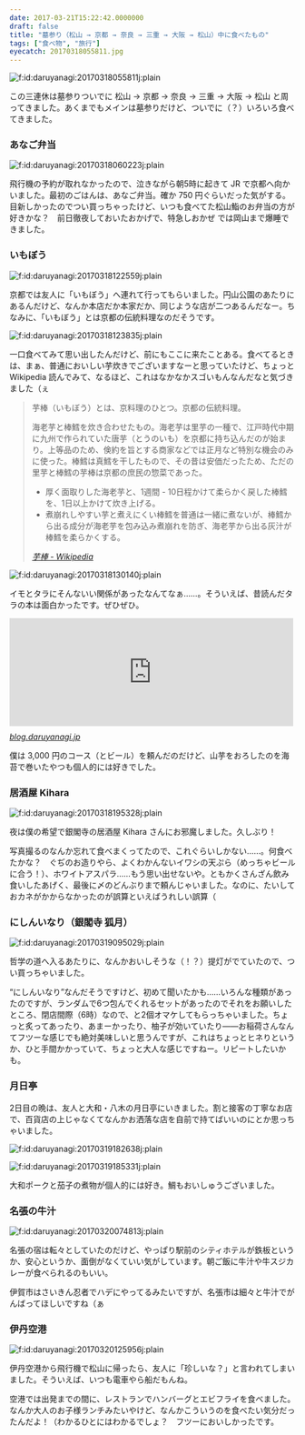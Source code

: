 ```yaml
---
date: 2017-03-21T15:22:42.0000000
draft: false
title: "墓参り（松山 → 京都 → 奈良 → 三重 → 大阪 → 松山）中に食べたもの"
tags: ["食べ物", "旅行"]
eyecatch: 20170318055811.jpg
---
```

<p><span itemscope itemtype="http://schema.org/Photograph"><img src="20170318055811.jpg" alt="f:id:daruyanagi:20170318055811j:plain" title="f:id:daruyanagi:20170318055811j:plain" class="hatena-fotolife" itemprop="image"></span></p><p>この三連休は墓参りついでに 松山 → 京都 → 奈良 → 三重 → 大阪 → 松山 と周ってきました。あくまでもメインは墓参りだけど、ついでに（？）いろいろ食べてきました。</p>

<div class="section">
<h3>あなご弁当</h3>
<p><span itemscope itemtype="http://schema.org/Photograph"><img src="20170318060223.jpg" alt="f:id:daruyanagi:20170318060223j:plain" title="f:id:daruyanagi:20170318060223j:plain" class="hatena-fotolife" itemprop="image"></span></p><p>飛行機の予約が取れなかったので、泣きながら朝5時に起きて JR で京都へ向かいました。最初のごはんは、あなご弁当。確か 750 円ぐらいだった気がする。目新しかったのでつい買っちゃったけど、いつも食べてた松山鮨のお弁当の方が好きかな？　前日徹夜しておいたおかげで、特急しおかぜ では岡山まで爆睡できました。</p>

</div>
<div class="section">
<h3>いもぼう</h3>
<p><span itemscope itemtype="http://schema.org/Photograph"><img src="20170318122559.jpg" alt="f:id:daruyanagi:20170318122559j:plain" title="f:id:daruyanagi:20170318122559j:plain" class="hatena-fotolife" itemprop="image"></span></p><p>京都では友人に「いもぼう」へ連れて行ってもらいました。円山公園のあたりにあるんだけど、なんか本店だか本家だか、同じような店が二つあるんだなー。ちなみに、「いもぼう」とは京都の伝統料理なのだそうです。</p><p><span itemscope itemtype="http://schema.org/Photograph"><img src="20170318123835.jpg" alt="f:id:daruyanagi:20170318123835j:plain" title="f:id:daruyanagi:20170318123835j:plain" class="hatena-fotolife" itemprop="image"></span></p><p>一口食べてみて思い出したんだけど、前にもここに来たことある。食べてるときは、まぁ、普通においしい芋炊きでございますなーと思っていたけど、ちょっと Wikipedia 読んでみて、なるほど、これはなかなかスゴいもんなんだなと気づきました（ぇ</p>

<blockquote cite="https://ja.wikipedia.org/wiki/%E8%8A%8B%E6%A3%92">
<p>芋棒（いもぼう）とは、京料理のひとつ。京都の伝統料理。</p><p>海老芋と棒鱈を炊き合わせたもの。海老芋は里芋の一種で、江戸時代中期に九州で作られていた唐芋（とうのいも）を京都に持ち込んだのが始まり。上等品のため、倹約を旨とする商家などでは正月など特別な機会のみに使った。棒鱈は真鱈を干したもので、その昔は安価だったため、ただの里芋と棒鱈の芋棒は京都の庶民の惣菜であった。</p>

<ul>
<li>厚く面取りした海老芋と、1週間 - 10日程かけて柔らかく戻した棒鱈を、1日以上かけて炊き上げる。</li>
<li>煮崩れしやすい芋と煮えにくい棒鱈を普通は一緒に煮ないが、棒鱈から出る成分が海老芋を包み込み煮崩れを防ぎ、海老芋から出る灰汁が棒鱈を柔らかくする。</li>
</ul>
<cite><a href="https://ja.wikipedia.org/wiki/%E8%8A%8B%E6%A3%92">&#x828B;&#x68D2; - Wikipedia</a></cite>
</blockquote>
<p><span itemscope itemtype="http://schema.org/Photograph"><img src="20170318130140.jpg" alt="f:id:daruyanagi:20170318130140j:plain" title="f:id:daruyanagi:20170318130140j:plain" class="hatena-fotolife" itemprop="image"></span></p><p>イモとタラにそんないい関係があったなんてなぁ……。そういえば、昔読んだタラの本は面白かったです。ぜひぜひ。</p><p><iframe src="https://hatenablog-parts.com/embed?url=https%3A%2F%2Fblog.daruyanagi.jp%2Fentry%2F2015%2F08%2F04%2F231815" title="『魚で始まる世界史: ニシンとタラとヨーロッパ』 - だるろぐ" class="embed-card embed-blogcard" scrolling="no" frameborder="0" style="display: block; width: 100%; height: 190px; max-width: 500px; margin: 10px 0px;"></iframe><cite class="hatena-citation"><a href="https://blog.daruyanagi.jp/entry/2015/08/04/231815">blog.daruyanagi.jp</a></cite></p><p>僕は 3,000 円のコース（とビール）を頼んだのだけど、山芋をおろしたのを海苔で巻いたやつも個人的には好きでした。</p>

</div>
<div class="section">
<h3>居酒屋 Kihara</h3>
<p><span itemscope itemtype="http://schema.org/Photograph"><img src="20170318195328.jpg" alt="f:id:daruyanagi:20170318195328j:plain" title="f:id:daruyanagi:20170318195328j:plain" class="hatena-fotolife" itemprop="image"></span></p><p>夜は僕の希望で銀閣寺の居酒屋 Kihara さんにお邪魔しました。久しぶり！</p><p>写真撮るのなんか忘れて食べまくってたので、これぐらいしかない……。何食べたかな？　ぐぢのお造りやら、よくわかんないイワシの天ぷら（めっちゃビールに合う！）、ホワイトアスパラ……もう思い出せないや。ともかくさんざん飲み食いしたあげく、最後に〆のどんぶりまで頼んじゃいました。なのに、たいしておカネがかからなかったのが誤算といえばうれしい誤算（</p>

</div>
<div class="section">
<h3>にしんいなり（銀閣寺 狐月）</h3>
<p><span itemscope itemtype="http://schema.org/Photograph"><img src="20170319095029.jpg" alt="f:id:daruyanagi:20170319095029j:plain" title="f:id:daruyanagi:20170319095029j:plain" class="hatena-fotolife" itemprop="image"></span></p><p>哲学の道へ入るあたりに、なんかおいしそうな（！？）提灯がでていたので、つい買っちゃいました。</p><p>“にしんいなり”なんだそうですけど、初めて聞いたかも……いろんな種類があったのですが、ランダムで6つ包んでくれるセットがあったのでそれをお願いしたところ、閉店間際（6時）なので、と2個オマケしてもらっちゃいました。ちょっと炙ってあったり、あまーかったり、柚子が効いていたり――お稲荷さんなんてフツーな感じでも絶対美味しいと思うんですが、これはちょっとヒネりというか、ひと手間かかっていて、ちょっと大人な感じですねー。リピートしたいかも。</p>

</div>
<div class="section">
<h3>月日亭</h3>
<p>2日目の晩は、友人と大和・八木の月日亭にいきました。割と接客の丁寧なお店で、百貨店の上じゃなくてなんかお洒落な店を自前で持てばいいのにとか思っちゃいました。</p><p><span itemscope itemtype="http://schema.org/Photograph"><img src="20170319182638.jpg" alt="f:id:daruyanagi:20170319182638j:plain" title="f:id:daruyanagi:20170319182638j:plain" class="hatena-fotolife" itemprop="image"></span></p><p><span itemscope itemtype="http://schema.org/Photograph"><img src="20170319185331.jpg" alt="f:id:daruyanagi:20170319185331j:plain" title="f:id:daruyanagi:20170319185331j:plain" class="hatena-fotolife" itemprop="image"></span></p><p>大和ポークと茄子の煮物が個人的には好き。鯛もおいしゅうございました。</p>

</div>
<div class="section">
<h3>名張の牛汁</h3>
<p><span itemscope itemtype="http://schema.org/Photograph"><img src="20170320074813.jpg" alt="f:id:daruyanagi:20170320074813j:plain" title="f:id:daruyanagi:20170320074813j:plain" class="hatena-fotolife" itemprop="image"></span></p><p>名張の宿は転々としていたのだけど、やっぱり駅前のシティホテルが鉄板というか、安心というか、面倒がなくていい気がしています。朝ご飯に牛汁や牛スジカレーが食べられるのもいい。</p><p>伊賀市はさいきん忍者でハデにやってるみたいですが、名張市は細々と牛汁でがんばってほしいですね（ぁ</p>

</div>
<div class="section">
<h3>伊丹空港</h3>
<p><span itemscope itemtype="http://schema.org/Photograph"><img src="20170320125956.jpg" alt="f:id:daruyanagi:20170320125956j:plain" title="f:id:daruyanagi:20170320125956j:plain" class="hatena-fotolife" itemprop="image"></span></p><p>伊丹空港から飛行機で松山に帰ったら、友人に「珍しいな？」と言われてしまいました。そういえば、いつも電車やら船だもんね。</p><p>空港では出発までの間に、レストランでハンバーグとエビフライを食べました。なんか大人のお子様ランチみたいやけど、なんかこういうのを食べたい気分だったんだよ！（わかるひとにはわかるでしょ？　フツーにおいしかったです。</p>

</div>